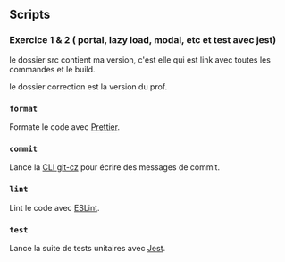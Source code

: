 ## Scripts

### Exercice 1 & 2 ( portal, lazy load, modal, etc et test avec jest)

le dossier src contient ma version, c'est elle qui est link avec toutes les commandes et le build.

le dossier correction est la version du prof.

### `format`

Formate le code avec [Prettier](https://prettier.io/).

### `commit`

Lance la [CLI git-cz](https://github.com/streamich/git-cz) pour écrire des messages de commit.

### `lint`

Lint le code avec [ESLint](https://eslint.org/).

### `test`

Lance la suite de tests unitaires avec [Jest](https://jestjs.io/).
